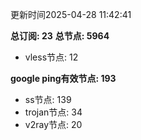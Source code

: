 更新时间2025-04-28 11:42:41

**总订阅: 23**
**总节点: 5964**
- vless节点: 12

**google ping有效节点: 193**
- ss节点: 139
- trojan节点: 34
- v2ray节点: 20
